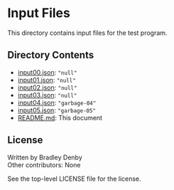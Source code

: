 # Input Files

This directory contains input files for the test program.

## Directory Contents

* [input00.json](input00.json): `"null"`
* [input01.json](input00.json): `"null"`
* [input02.json](input00.json): `"null"`
* [input03.json](input00.json): `"null"`
* [input04.json](input00.json): `"garbage-04"`
* [input05.json](input00.json): `"garbage-05"`
* [README.md](README.md): This document

## License

Written by Bradley Denby  
Other contributors: None

See the top-level LICENSE file for the license.
